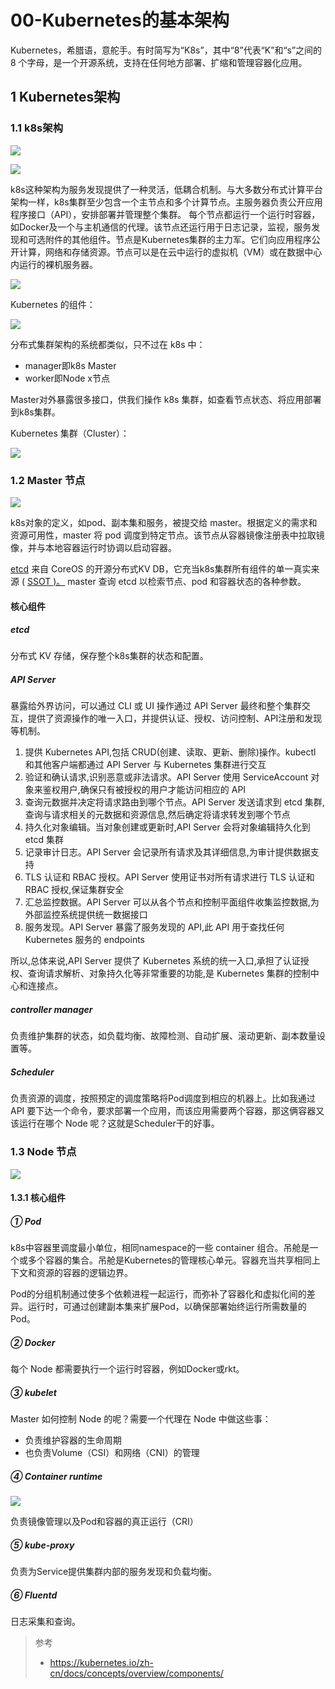 # 00-Kubernetes的基本架构

Kubernetes，希腊语，意舵手。有时简写为“K8s”，其中“8”代表“K”和“s”之间的 8 个字母，是一个开源系统，支持在任何地方部署、扩缩和管理容器化应用。

## 1 Kubernetes架构

### 1.1 k8s架构





![](https://img-blog.csdnimg.cn/20201227162743754.png?x-oss-process=image/watermark,type_ZmFuZ3poZW5naGVpdGk,shadow_10,text_SmF2YUVkZ2U=,size_1,color_FFFFFF,t_70)



![](https://img-blog.csdnimg.cn/eb25923ce50c44c586a1fbf0b7542f00.png)

k8s这种架构为服务发现提供了一种灵活，低耦合机制。与大多数分布式计算平台架构一样，k8s集群至少包含一个主节点和多个计算节点。主服务器负责公开应用程序接口（API），安排部署并管理整个集群。
每个节点都运行一个运行时容器，如Docker及一个与主机通信的代理。该节点还运行用于日志记录，监视，服务发现和可选附件的其他组件。节点是Kubernetes集群的主力军。它们向应用程序公开计算，网络和存储资源。节点可以是在云中运行的虚拟机（VM）或在数据中心内运行的裸机服务器。



![](https://img-blog.csdnimg.cn/20201227155709834.png?x-oss-process=image/watermark,type_ZmFuZ3poZW5naGVpdGk,shadow_10,text_SmF2YUVkZ2U=,size_1,color_FFFFFF,t_70)

Kubernetes 的组件：

![](https://d33wubrfki0l68.cloudfront.net/2475489eaf20163ec0f54ddc1d92aa8d4c87c96b/e7c81/images/docs/components-of-kubernetes.svg)

 分布式集群架构的系统都类似，只不过在 k8s 中：

- manager即k8s Master
- worker即Node x节点

Master对外暴露很多接口，供我们操作 k8s 集群，如查看节点状态、将应用部署到k8s集群。

Kubernetes 集群（Cluster）：

![](https://img-blog.csdnimg.cn/20210112221020243.png?x-oss-process=image/watermark,type_ZmFuZ3poZW5naGVpdGk,shadow_10,text_SmF2YUVkZ2U=,size_1,color_FFFFFF,t_70)

### 1.2 Master 节点



![](https://img-blog.csdnimg.cn/20201227155733397.png?x-oss-process=image/watermark,type_ZmFuZ3poZW5naGVpdGk,shadow_10,text_SmF2YUVkZ2U=,size_1,color_FFFFFF,t_70)

k8s对象的定义，如pod、副本集和服务，被提交给 master。根据定义的需求和资源可用性，master 将 pod 调度到特定节点。该节点从容器镜像注册表中拉取镜像，并与本地容器运行时协调以启动容器。

[etcd](https://github.com/coreos/etcd) 来自 CoreOS 的开源分布式KV DB，它充当k8s集群所有组件的单一真实来源 ( [SSOT )。](https://en.wikipedia.org/wiki/Single_source_of_truth) master 查询 etcd 以检索节点、pod 和容器状态的各种参数。

#### 核心组件



##### etcd

分布式 KV 存储，保存整个k8s集群的状态和配置。

##### API Server

暴露给外界访问，可以通过 CLI 或 UI  操作通过 API Server 最终和整个集群交互，提供了资源操作的唯一入口，并提供认证、授权、访问控制、API注册和发现等机制。

1. 提供 Kubernetes API,包括 CRUD(创建、读取、更新、删除)操作。kubectl 和其他客户端都通过 API Server 与 Kubernetes 集群进行交互
2. 验证和确认请求,识别恶意或非法请求。API Server 使用 ServiceAccount 对象来鉴权用户,确保只有被授权的用户才能访问相应的 API
3. 查询元数据并决定将请求路由到哪个节点。API Server 发送请求到 etcd 集群,查询与请求相关的元数据和资源信息,然后确定将请求转发到哪个节点
4. 持久化对象编辑。当对象创建或更新时,API Server 会将对象编辑持久化到 etcd 集群
5. 记录审计日志。API Server 会记录所有请求及其详细信息,为审计提供数据支持
6. TLS 认证和 RBAC 授权。API Server 使用证书对所有请求进行 TLS 认证和 RBAC 授权,保证集群安全
7. 汇总监控数据。API Server 可以从各个节点和控制平面组件收集监控数据,为外部监控系统提供统一数据接口
8. 服务发现。API Server 暴露了服务发现的 API,此 API 用于查找任何 Kubernetes 服务的 endpoints

所以,总体来说,API Server 提供了 Kubernetes 系统的统一入口,承担了认证授权、查询请求解析、对象持久化等非常重要的功能,是 Kubernetes 集群的控制中心和连接点。

##### controller manager

负责维护集群的状态，如负载均衡、故障检测、自动扩展、滚动更新、副本数量设置等。

##### Scheduler

负责资源的调度，按照预定的调度策略将Pod调度到相应的机器上。比如我通过API 要下达一个命令，要求部署一个应用，而该应用需要两个容器，那这俩容器又该运行在哪个 Node 呢？这就是Scheduler干的好事。

### 1.3 Node 节点

![](https://img-blog.csdnimg.cn/20201227160931908.png?x-oss-process=image/watermark,type_ZmFuZ3poZW5naGVpdGk,shadow_10,text_SmF2YUVkZ2U=,size_1,color_FFFFFF,t_70)

#### 1.3.1 核心组件

##### ① Pod

k8s中容器里调度最小单位，相同namespace的一些 container 组合。吊舱是一个或多个容器的集合。吊舱是Kubernetes的管理核心单元。容器充当共享相同上下文和资源的容器的逻辑边界。

Pod的分组机制通过使多个依赖进程一起运行，而弥补了容器化和虚拟化间的差异。运行时，可通过创建副本集来扩展Pod，以确保部署始终运行所需数量的Pod。

##### ② Docker

每个 Node 都需要执行一个运行时容器，例如Docker或rkt。

##### ③ kubelet

Master 如何控制 Node 的呢？需要一个代理在 Node 中做这些事：

- 负责维护容器的生命周期
- 也负责Volume（CSI）和网络（CNI）的管理

##### ④ Container runtime

![](https://img-blog.csdnimg.cn/20210112220908927.png?x-oss-process=image/watermark,type_ZmFuZ3poZW5naGVpdGk,shadow_10,text_SmF2YUVkZ2U=,size_1,color_FFFFFF,t_70)

负责镜像管理以及Pod和容器的真正运行（CRI）

##### ⑤ kube-proxy

负责为Service提供集群内部的服务发现和负载均衡。

##### ⑥ Fluentd

日志采集和查询。



>  参考
>
>  - https://kubernetes.io/zh-cn/docs/concepts/overview/components/